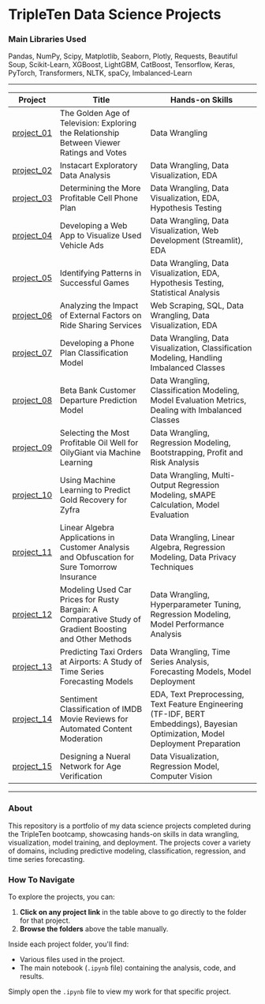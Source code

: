 # TripleTen Data Science Projects

### Main Libraries Used
Pandas, NumPy, Scipy, Matplotlib, Seaborn, Plotly, Requests, Beautiful Soup, Scikit-Learn, XGBoost, LightGBM, CatBoost, Tensorflow, Keras, PyTorch, Transformers, NLTK, spaCy, Imbalanced-Learn

---

| Project       | Title                                                                           | Hands-on Skills                                                      |
|---------------|---------------------------------------------------------------------------------|----------------------------------------------------------------------|
| [project_01](./Sprint_1_Project) | The Golden Age of Television: Exploring the Relationship Between Viewer Ratings and Votes | Data Wrangling                                                     |
| [project_02](./Sprint_2_Project) | Instacart Exploratory Data Analysis                                 | Data Wrangling, Data Visualization, EDA                              |
| [project_03](./Sprint_3_Project) | Determining the More Profitable Cell Phone Plan                     | Data Wrangling, Data Visualization, EDA, Hypothesis Testing          |
| [project_04](./Sprint_4_Project) | Developing a Web App to Visualize Used Vehicle Ads                    | Data Wrangling, Data Visualization, Web Development (Streamlit), EDA |
| [project_05](./Sprint_5_Project) | Identifying Patterns in Successful Games                           | Data Wrangling, Data Visualization, EDA, Hypothesis Testing, Statistical Analysis |
| [project_06](./Sprint_6_Project) | Analyzing the Impact of External Factors on Ride Sharing Services   | Web Scraping, SQL, Data Wrangling, Data Visualization, EDA          |
| [project_07](./Sprint_7_Project) | Developing a Phone Plan Classification Model                       | Data Wrangling, Data Visualization, Classification Modeling, Handling Imbalanced Classes |
| [project_08](./Sprint_8_Project) | Beta Bank Customer Departure Prediction Model                      | Data Wrangling, Classification Modeling, Model Evaluation Metrics, Dealing with Imbalanced Classes |
| [project_09](./Sprint_9_Project) | Selecting the Most Profitable Oil Well for OilyGiant via Machine Learning | Data Wrangling, Regression Modeling, Bootstrapping, Profit and Risk Analysis |
| [project_10](./Sprint_10_Project) | Using Machine Learning to Predict Gold Recovery for Zyfra         | Data Wrangling, Multi-Output Regression Modeling, sMAPE Calculation, Model Evaluation |
| [project_11](./Sprint_11_Project) | Linear Algebra Applications in Customer Analysis and Obfuscation for Sure Tomorrow Insurance | Data Wrangling, Linear Algebra, Regression Modeling, Data Privacy Techniques |
| [project_12](./Sprint_12_Project) | Modeling Used Car Prices for Rusty Bargain: A Comparative Study of Gradient Boosting and Other Methods | Data Wrangling, Hyperparameter Tuning, Regression Modeling, Model Performance Analysis |
| [project_13](./Sprint_13_Project) | Predicting Taxi Orders at Airports: A Study of Time Series Forecasting Models | Data Wrangling, Time Series Analysis, Forecasting Models, Model Deployment |
| [project_14](./Sprint_14_Project) | Sentiment Classification of IMDB Movie Reviews for Automated Content Moderation | EDA, Text Preprocessing, Text Feature Engineering (TF-IDF, BERT Embeddings), Bayesian Optimization, Model Deployment Preparation |
| [project_15](./Sprint_15_Project) | Designing a Nueral Network for Age Verification | Data Visualization, Regression Model, Computer Vision |

---

### About
This repository is a portfolio of my data science projects completed during the TripleTen bootcamp, showcasing hands-on skills in data wrangling, visualization, model training, and deployment. 
The projects cover a variety of domains, including predictive modeling, classification, regression, and time series forecasting.

### How To Navigate
To explore the projects, you can:
1. **Click on any project link** in the table above to go directly to the folder for that project.
2. **Browse the folders** above the table manually.

Inside each project folder, you'll find:
- Various files used in the project.
- The main notebook (`.ipynb` file) containing the analysis, code, and results.

Simply open the `.ipynb` file to view my work for that specific project. 

